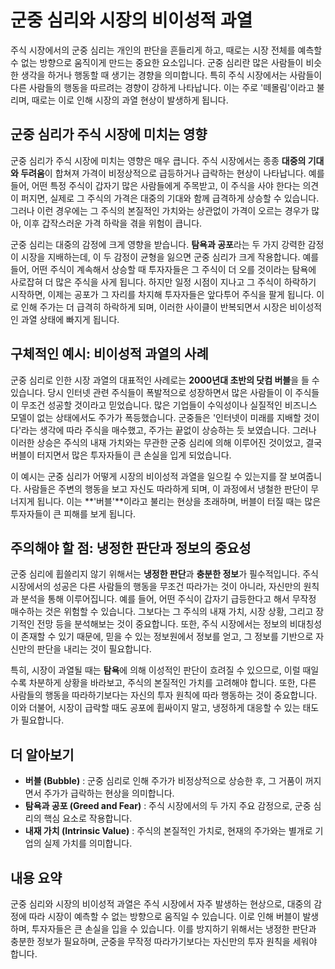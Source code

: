 # 군중 심리와 시장의 비이성적 과열

주식 시장에서의 군중 심리는 개인의 판단을 흔들리게 하고, 때로는 시장 전체를 예측할 수 없는 방향으로 움직이게 만드는 중요한 요소입니다. 군중 심리란 많은 사람들이 비슷한 생각을 하거나 행동할 때 생기는 경향을 의미합니다. 특히 주식 시장에서는 사람들이 다른 사람들의 행동을 따르려는 경향이 강하게 나타납니다. 이는 주로 '떼몰림'이라고 불리며, 때로는 이로 인해 시장의 과열 현상이 발생하게 됩니다.

## 군중 심리가 주식 시장에 미치는 영향

군중 심리가 주식 시장에 미치는 영향은 매우 큽니다. 주식 시장에서는 종종 **대중의 기대와 두려움**이 합쳐져 가격이 비정상적으로 급등하거나 급락하는 현상이 나타납니다. 예를 들어, 어떤 특정 주식이 갑자기 많은 사람들에게 주목받고, 이 주식을 사야 한다는 의견이 퍼지면, 실제로 그 주식의 가격은 대중의 기대와 함께 급격하게 상승할 수 있습니다. 그러나 이런 경우에는 그 주식의 본질적인 가치와는 상관없이 가격이 오르는 경우가 많아, 이후 갑작스러운 가격 하락을 겪을 위험이 큽니다.

군중 심리는 대중의 감정에 크게 영향을 받습니다. **탐욕과 공포**라는 두 가지 강력한 감정이 시장을 지배하는데, 이 두 감정이 균형을 잃으면 군중 심리가 크게 작용합니다. 예를 들어, 어떤 주식이 계속해서 상승할 때 투자자들은 그 주식이 더 오를 것이라는 탐욕에 사로잡혀 더 많은 주식을 사게 됩니다. 하지만 일정 시점이 지나고 그 주식이 하락하기 시작하면, 이제는 공포가 그 자리를 차지해 투자자들은 앞다투어 주식을 팔게 됩니다. 이로 인해 주가는 더 급격히 하락하게 되며, 이러한 사이클이 반복되면서 시장은 비이성적인 과열 상태에 빠지게 됩니다.

## 구체적인 예시: 비이성적 과열의 사례

군중 심리로 인한 시장 과열의 대표적인 사례로는 **2000년대 초반의 닷컴 버블**을 들 수 있습니다. 당시 인터넷 관련 주식들이 폭발적으로 성장하면서 많은 사람들이 이 주식들이 무조건 성공할 것이라고 믿었습니다. 많은 기업들이 수익성이나 실질적인 비즈니스 모델이 없는 상태에서도 주가가 폭등했습니다. 군중들은 '인터넷이 미래를 지배할 것이다'라는 생각에 따라 주식을 매수했고, 주가는 끝없이 상승하는 듯 보였습니다. 그러나 이러한 상승은 주식의 내재 가치와는 무관한 군중 심리에 의해 이루어진 것이었고, 결국 버블이 터지면서 많은 투자자들이 큰 손실을 입게 되었습니다.

이 예시는 군중 심리가 어떻게 시장의 비이성적 과열을 일으킬 수 있는지를 잘 보여줍니다. 사람들은 주변의 행동을 보고 자신도 따라하게 되며, 이 과정에서 냉철한 판단이 무너지게 됩니다. 이는 **'버블'**이라고 불리는 현상을 초래하며, 버블이 터질 때는 많은 투자자들이 큰 피해를 보게 됩니다.

## 주의해야 할 점: 냉정한 판단과 정보의 중요성

군중 심리에 휩쓸리지 않기 위해서는 **냉정한 판단**과 **충분한 정보**가 필수적입니다. 주식 시장에서의 성공은 다른 사람들의 행동을 무조건 따라가는 것이 아니라, 자신만의 원칙과 분석을 통해 이루어집니다. 예를 들어, 어떤 주식이 갑자기 급등한다고 해서 무작정 매수하는 것은 위험할 수 있습니다. 그보다는 그 주식의 내재 가치, 시장 상황, 그리고 장기적인 전망 등을 분석해보는 것이 중요합니다. 또한, 주식 시장에서는 정보의 비대칭성이 존재할 수 있기 때문에, 믿을 수 있는 정보원에서 정보를 얻고, 그 정보를 기반으로 자신만의 판단을 내리는 것이 필요합니다.

특히, 시장이 과열될 때는 **탐욕**에 의해 이성적인 판단이 흐려질 수 있으므로, 이럴 때일수록 차분하게 상황을 바라보고, 주식의 본질적인 가치를 고려해야 합니다. 또한, 다른 사람들의 행동을 따라하기보다는 자신의 투자 원칙에 따라 행동하는 것이 중요합니다. 이와 더불어, 시장이 급락할 때도 공포에 휩싸이지 말고, 냉정하게 대응할 수 있는 태도가 필요합니다.

## 더 알아보기

* **버블 (Bubble)** : 군중 심리로 인해 주가가 비정상적으로 상승한 후, 그 거품이 꺼지면서 주가가 급락하는 현상을 의미합니다.
* **탐욕과 공포 (Greed and Fear)** : 주식 시장에서의 두 가지 주요 감정으로, 군중 심리의 핵심 요소로 작용합니다.
* **내재 가치 (Intrinsic Value)** : 주식의 본질적인 가치로, 현재의 주가와는 별개로 기업의 실제 가치를 의미합니다.

## 내용 요약

군중 심리와 시장의 비이성적 과열은 주식 시장에서 자주 발생하는 현상으로, 대중의 감정에 따라 시장이 예측할 수 없는 방향으로 움직일 수 있습니다. 이로 인해 버블이 발생하며, 투자자들은 큰 손실을 입을 수 있습니다. 이를 방지하기 위해서는 냉정한 판단과 충분한 정보가 필요하며, 군중을 무작정 따라가기보다는 자신만의 투자 원칙을 세워야 합니다.